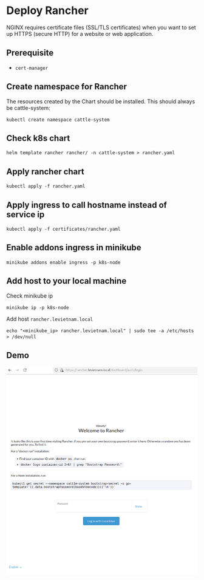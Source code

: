 # Deploy Rancher

NGINX requires certificate files (SSL/TLS certificates) when you want to set up HTTPS (secure HTTP) for a website or web application.
## Prerequisite
- ```cert-manager``` 

## Create namespace for Rancher
The resources created by the Chart should be installed. This should always be cattle-system:
```
kubectl create namespace cattle-system
```

## Check k8s chart
```
helm template rancher rancher/ -n cattle-system > rancher.yaml
```

## Apply rancher chart 
```
kubectl apply -f rancher.yaml
```

## Apply ingress to call hostname instead of service ip
```
kubectl apply -f certificates/rancher.yaml
```

## Enable addons ingress in minikube
```
minikube addons enable ingress -p k8s-node
```

## Add host to your local machine
Check minikube ip
```
minikube ip -p k8s-node
```

Add host ```rancher.levietnam.local```
```
echo "<minikube_ip> rancher.levietnam.local" | sudo tee -a /etc/hosts > /dev/null
```


## Demo
![Alt text](images/rancher.png)

